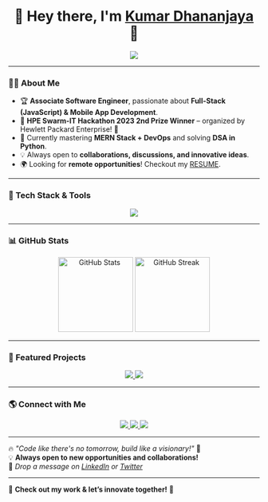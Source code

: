 <h1 align="center">🚀 Hey there, I'm <a href="https://www.linkedin.com/in/kumardhananjaya/" target="_blank"> Kumar Dhananjaya </a> 👋</h1>

<p align="center">
  <img src="https://readme-typing-svg.herokuapp.com?font=Fira+Code&weight=600&size=22&pause=1000&color=36BCF7&width=700&lines=💻+Associate+Software+Engineer+|+Full-Stack+Developer+🚀;🔥+Passionate+about+Tech,+Code,+and+Trading+🔥;💡+Building+Scalable+Web+and+Mobile+Apps+💡;🚀+Always+Learning+and+Innovating+🚀" />
</p>

---

### 👨‍💻 About Me
- 🏆 **Associate Software Engineer**, passionate about **Full-Stack (JavaScript) & Mobile App Development**.
- 🏅 **HPE Swarm-IT Hackathon 2023 2nd Prize Winner** – organized by Hewlett Packard Enterprise! 🚀
- 📖 Currently mastering **MERN Stack + DevOps** and solving **DSA in Python**.
- 💡 Always open to **collaborations, discussions, and innovative ideas**.
- 🌍 Looking for **remote opportunities**! Checkout my [RESUME](https://tinyurl.com/KumarDhananjaya).  
---

### 🔧 Tech Stack & Tools
<p align="center">
  <img src="https://skillicons.dev/icons?i=html,css,js,ts,react,nextjs,redux,tailwind,nodejs,express,mongodb,mysql,flutter,dart,java,cpp,python,docker,firebase,git,github,linux,aws" />
</p>

---

### 📊 GitHub Stats  
<p align="center">
  <img src="https://github-readme-stats.vercel.app/api?username=KumarDhananjaya&show_icons=true&theme=radical&hide_border=true" height="150" alt="GitHub Stats" />
  <img src="https://github-readme-streak-stats.herokuapp.com/?user=KumarDhananjaya&theme=radical&hide_border=true" height="150" alt="GitHub Streak" />
</p>

---

### 🚀 Featured Projects  
<p align="center">
  <a href="https://github.com/KumarDhananjaya/ConnectX">
    <img src="https://github-readme-stats.vercel.app/api/pin/?username=KumarDhananjaya&repo=ConnectX&theme=radical" />
  </a>
  <a href="https://github.com/KumarDhananjaya/Portfolio">
    <img src="https://github-readme-stats.vercel.app/api/pin/?username=KumarDhananjaya&repo=Portfolio&theme=radical" />
  </a>
</p>

---

### 🌎 Connect with Me  
<p align="center">
  <a href="https://www.linkedin.com/in/kumardhananjaya/" target="_blank">
    <img src="https://img.shields.io/badge/LinkedIn-0077B5?style=for-the-badge&logo=linkedin&logoColor=white" />
  </a>
  <a href="https://twitter.com/SKumarDhananjay" target="_blank">
    <img src="https://img.shields.io/badge/Twitter-1DA1F2?style=for-the-badge&logo=twitter&logoColor=white" />
  </a>
  <a href="https://www.instagram.com/kumar.dhananjay_/">
    <img src="https://img.shields.io/badge/Instagram-E4405F?style=for-the-badge&logo=instagram&logoColor=white" />
  </a>
</p>

---

🔥 *"Code like there's no tomorrow, build like a visionary!"* 🚀  
💡 **Always open to new opportunities and collaborations!**  
💬 *Drop a message on [LinkedIn](https://www.linkedin.com/in/kumardhananjaya/) or [Twitter](https://twitter.com/SKumarDhananjay)*  

---

👀 **Check out my work & let’s innovate together!** 🚀
